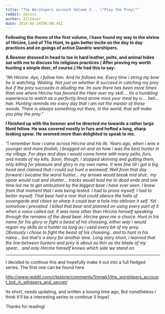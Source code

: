 ```yaml
---
title: "The Worshipers account Volume 2... \"Play the Prey\""
reddit: 26cxvi
author: Zilzavar
date: 2014-05-24T06:00:44Z
---
```


**Following the theme of the first volume, I have found my way to the shrine of Hircine, Lord of The Hunt, to gain better incite on the day to day practices and on goings of active Daedric worshipers.** 


**A Bosmer dressed in head to toe in hard leather, pelts, and animal hides sat with me to discuss his religious practices ( After proving my worth hunting a simple deer, of course.) He had this to say:**


*"Ah Hircine. Aye, i follow him. And he follows me. Every time i string my bow he is watching. Waiting. Not just on whether ill succeed in catching my prey but if the prey succeeds in alluding me. Im sure there has been more times than one where Hircine has favored the Hare over my skill.... Its a humbling experience to watch as a perfectly lined arrow miss your meal by a.... heh... hair. Hunting reminds me every day that i am not the master of these woods. There is always something out there, in the world, that will make you play the prey."*



**I finished up with the bosmer and he directed me towards a rather large Nord fellow. He was covered mostly in furs and hefted a long, sharp looking spear. He seemed more than delighted to speak to me.** 


*"I remember how i came across Hircine and his ilk. Years ago, when i was a younger and more foolish, i bragged on and on how i was the best hunter in my village. For days and days i would come home with many pelts, furs, and meats of my kills. Soon, though, i stopped skinning and gutting them, only killing for pleasure and glory in my own name. It was fine till i got a big head and claimed that i could out hunt a werewolf. Well from that day forward i became the worst hunter... my arrows would break mid shot.. my spear would rust and shatter... tracks would lead me to dead ends and one time led me to get ambushed by the biggest bear i have ever seen. I knew from that moment that i was being tested. I had to prove myself. I had to better myself. That bear had a roar that could silence the halls of sovengarde and claws so sharp it could tear a hole into oblivion it self. Yet somehow i prevailed. I killed that bear and planned on using every part of it when a voice called out. It was none other than Hircine himself speaking through the remains of the dead bear. Hircine gave me a choice: Hunt in his name for his glory or fight a beast of his choosing, either way i would regain my skills as a hunter as long as i used every bit of my prey. Obviously i chose to fight the beast of his choosing...and to hunt in his name... but that's a story for another time. Long story short, i learned that the line between hunters and prey is about as thin as the blade of my spear... and only Hircine himself knows which side we stand on.* 


___________________________________

I decided to continue this and hopefully make it out into a full fledged series. The first one can be found here

http://www.reddit.com/r/teslore/comments/1nmwk1/the_worshipers_account_but_in_whispers_and_secret/

Its short, needs updating, and written a looong time ago, But nonetheless i think it'll be a interesting series to continue (I hope)

Thanks for reading!
